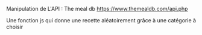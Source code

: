 Manipulation de L'API : The meal db 
https://www.themealdb.com/api.php

Une fonction js qui donne une recette aléatoirement grâce à une catégorie à choisir
